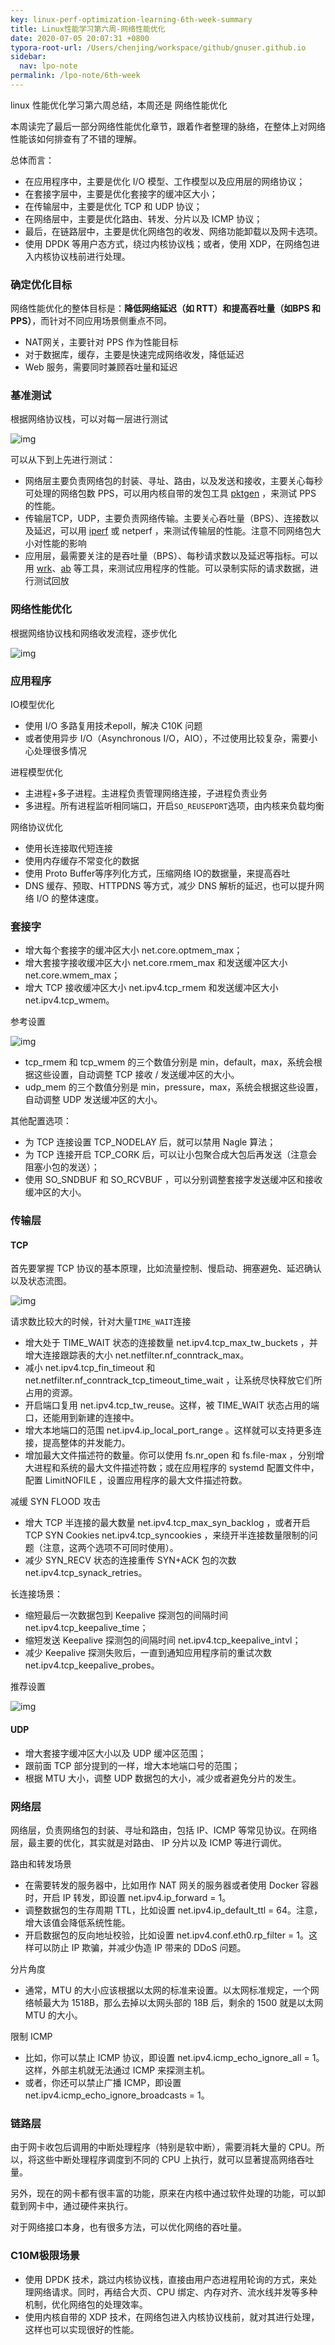 ```yaml
---
key: linux-perf-optimization-learning-6th-week-summary
title: Linux性能学习第六周-网络性能优化
date: 2020-07-05 20:07:31 +0800
typora-root-url: /Users/chenjing/workspace/github/gnuser.github.io
sidebar:
  nav: lpo-note
permalink: /lpo-note/6th-week
---
```


linux 性能优化学习第六周总结，本周还是 网络性能优化

<!--more-->

本周读完了最后一部分网络性能优化章节，跟着作者整理的脉络，在整体上对网络性能该如何排查有了不错的理解。

总体而言：

- 在应用程序中，主要是优化 I/O 模型、工作模型以及应用层的网络协议；
- 在套接字层中，主要是优化套接字的缓冲区大小；
- 在传输层中，主要是优化 TCP 和 UDP 协议；
- 在网络层中，主要是优化路由、转发、分片以及 ICMP 协议；
- 最后，在链路层中，主要是优化网络包的收发、网络功能卸载以及网卡选项。
- 使用 DPDK 等用户态方式，绕过内核协议栈；或者，使用 XDP，在网络包进入内核协议栈前进行处理。

### 确定优化目标

网络性能优化的整体目标是：**降低网络延迟（如 RTT）和提高吞吐量（如BPS 和 PPS）**，而针对不同应用场景侧重点不同。

- NAT网关，主要针对 PPS 作为性能目标
- 对于数据库，缓存，主要是快速完成网络收发，降低延迟
- Web 服务，需要同时兼顾吞吐量和延迟

### 基准测试

根据网络协议栈，可以对每一层进行测试

![img](/../../../../../../../media/2020-07-05-linux-perf-optimization-learning-6th-week-summary/c7b5b16539f90caabb537362ee7c27ac.png)

可以从下到上先进行测试：

- 网络层主要负责网络包的封装、寻址、路由，以及发送和接收，主要关心每秒可处理的网络包数 PPS，可以用内核自带的发包工具 [pktgen](/lpo/network/pktgen) ，来测试 PPS 的性能。
- 传输层TCP，UDP，主要负责网络传输。主要关心吞吐量（BPS）、连接数以及延迟，可以用 [iperf](/lpo/network/iperf3) 或 netperf ，来测试传输层的性能。注意不同网络包大小对性能的影响
- 应用层，最需要关注的是吞吐量（BPS）、每秒请求数以及延迟等指标。可以用 [wrk](/lpo/network/wrk)、[ab](/lpo/network/ab) 等工具，来测试应用程序的性能。可以录制实际的请求数据，进行测试回放

### 网络性能优化

根据网络协议栈和网络收发流程，逐步优化

![img](/../../../../../../../media/2020-07-05-linux-perf-optimization-learning-6th-week-summary/a118911721f9b67ce9c83de15666753f.png)

### 应用程序

IO模型优化

- 使用 I/O 多路复用技术epoll，解决 C10K 问题
- 或者使用异步 I/O（Asynchronous I/O，AIO），不过使用比较复杂，需要小心处理很多情况

进程模型优化

- 主进程+多子进程。主进程负责管理网络连接，子进程负责业务
- 多进程。所有进程监听相同端口，开启`SO_REUSEPORT`选项，由内核来负载均衡

网络协议优化

- 使用长连接取代短连接
- 使用内存缓存不常变化的数据
- 使用 Proto Buffer等序列化方式，压缩网络 IO的数据量，来提高吞吐
- DNS 缓存、预取、HTTPDNS 等方式，减少 DNS 解析的延迟，也可以提升网络 I/O 的整体速度。

### 套接字

- 增大每个套接字的缓冲区大小 net.core.optmem_max；
- 增大套接字接收缓冲区大小 net.core.rmem_max 和发送缓冲区大小 net.core.wmem_max；
- 增大 TCP 接收缓冲区大小 net.ipv4.tcp_rmem 和发送缓冲区大小 net.ipv4.tcp_wmem。

参考设置

![img](/../../../../../../../media/2020-07-05-linux-perf-optimization-learning-6th-week-summary/5f2d4957663dd8bf3410da8180ab18f0.png)

- tcp_rmem 和 tcp_wmem 的三个数值分别是 min，default，max，系统会根据这些设置，自动调整 TCP 接收 / 发送缓冲区的大小。
- udp_mem 的三个数值分别是 min，pressure，max，系统会根据这些设置，自动调整 UDP 发送缓冲区的大小。

其他配置选项：

- 为 TCP 连接设置 TCP_NODELAY 后，就可以禁用 Nagle 算法；
- 为 TCP 连接开启 TCP_CORK 后，可以让小包聚合成大包后再发送（注意会阻塞小包的发送）；
- 使用 SO_SNDBUF 和 SO_RCVBUF ，可以分别调整套接字发送缓冲区和接收缓冲区的大小。

### 传输层

#### TCP

首先要掌握 TCP 协议的基本原理，比如流量控制、慢启动、拥塞避免、延迟确认以及状态流图。

![img](/../../../../../../../media/2020-07-05-linux-perf-optimization-learning-6th-week-summary/c072bb9c9dfd727ed187bc24beb3e3d1.png)

请求数比较大的时候，针对大量`TIME_WAIT`连接

- 增大处于 TIME_WAIT 状态的连接数量 net.ipv4.tcp_max_tw_buckets ，并增大连接跟踪表的大小 net.netfilter.nf_conntrack_max。
- 减小 net.ipv4.tcp_fin_timeout 和 net.netfilter.nf_conntrack_tcp_timeout_time_wait ，让系统尽快释放它们所占用的资源。
- 开启端口复用 net.ipv4.tcp_tw_reuse。这样，被 TIME_WAIT 状态占用的端口，还能用到新建的连接中。
- 增大本地端口的范围 net.ipv4.ip_local_port_range 。这样就可以支持更多连接，提高整体的并发能力。
- 增加最大文件描述符的数量。你可以使用 fs.nr_open 和 fs.file-max ，分别增大进程和系统的最大文件描述符数；或在应用程序的 systemd 配置文件中，配置 LimitNOFILE ，设置应用程序的最大文件描述符数。

减缓 SYN FLOOD 攻击

- 增大 TCP 半连接的最大数量 net.ipv4.tcp_max_syn_backlog ，或者开启 TCP SYN Cookies net.ipv4.tcp_syncookies ，来绕开半连接数量限制的问题（注意，这两个选项不可同时使用）。
- 减少 SYN_RECV 状态的连接重传 SYN+ACK 包的次数 net.ipv4.tcp_synack_retries。

长连接场景：

- 缩短最后一次数据包到 Keepalive 探测包的间隔时间 net.ipv4.tcp_keepalive_time；
- 缩短发送 Keepalive 探测包的间隔时间 net.ipv4.tcp_keepalive_intvl；
- 减少 Keepalive 探测失败后，一直到通知应用程序前的重试次数 net.ipv4.tcp_keepalive_probes。

推荐设置

![img](/../../../../../../../media/2020-07-05-linux-perf-optimization-learning-6th-week-summary/b07ea76a8737ed93395736795ede44e0.png)

#### UDP

- 增大套接字缓冲区大小以及 UDP 缓冲区范围；
- 跟前面 TCP 部分提到的一样，增大本地端口号的范围；
- 根据 MTU 大小，调整 UDP 数据包的大小，减少或者避免分片的发生。

### 网络层

网络层，负责网络包的封装、寻址和路由，包括 IP、ICMP 等常见协议。在网络层，最主要的优化，其实就是对路由、 IP 分片以及 ICMP 等进行调优。

路由和转发场景

- 在需要转发的服务器中，比如用作 NAT 网关的服务器或者使用 Docker 容器时，开启 IP 转发，即设置 net.ipv4.ip_forward = 1。
- 调整数据包的生存周期 TTL，比如设置 net.ipv4.ip_default_ttl = 64。注意，增大该值会降低系统性能。
- 开启数据包的反向地址校验，比如设置 net.ipv4.conf.eth0.rp_filter = 1。这样可以防止 IP 欺骗，并减少伪造 IP 带来的 DDoS 问题。

分片角度

- 通常，MTU 的大小应该根据以太网的标准来设置。以太网标准规定，一个网络帧最大为 1518B，那么去掉以太网头部的 18B 后，剩余的 1500 就是以太网 MTU 的大小。

限制 ICMP

- 比如，你可以禁止 ICMP 协议，即设置 net.ipv4.icmp_echo_ignore_all = 1。这样，外部主机就无法通过 ICMP 来探测主机。
- 或者，你还可以禁止广播 ICMP，即设置 net.ipv4.icmp_echo_ignore_broadcasts = 1。

### 链路层

由于网卡收包后调用的中断处理程序（特别是软中断），需要消耗大量的 CPU。所以，将这些中断处理程序调度到不同的 CPU 上执行，就可以显著提高网络吞吐量。

另外，现在的网卡都有很丰富的功能，原来在内核中通过软件处理的功能，可以卸载到网卡中，通过硬件来执行。

对于网络接口本身，也有很多方法，可以优化网络的吞吐量。

### C10M极限场景

- 使用 DPDK 技术，跳过内核协议栈，直接由用户态进程用轮询的方式，来处理网络请求。同时，再结合大页、CPU 绑定、内存对齐、流水线并发等多种机制，优化网络包的处理效率。
- 使用内核自带的 XDP 技术，在网络包进入内核协议栈前，就对其进行处理，这样也可以实现很好的性能。

